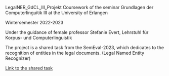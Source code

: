 LegalNER_GdCL_III_Projekt
Coursework of the seminar Grundlagen der Computerlinguitik III at the University of Erlangen

Wintersemester 2022-2023

Under the guidance of female professor Stefanie Evert, Lehrstuhl für Korpus- und Computerlinguistik

The project is a shared task from the SemEval-2023, which dedicates to the recognition of entities in the legal documents. (Legal Named Entity Recognizer)

[Link to the shared task](https://sites.google.com/view/legaleval/home?pli=1)
